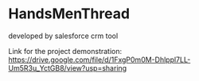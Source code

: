 # HandsMenThread
developed by salesforce crm tool


Link for the project demonstration:
https://drive.google.com/file/d/1FxgP0m0M-Dhlppl7LL-Um5R3u_YctGB8/view?usp=sharing
